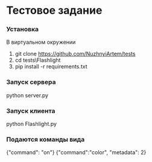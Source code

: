 # Тестовое задание

### Установка
В виртуальном окружении

1. git clone https://github.com/NuzhnyiArtem/tests
2. cd tests\Flashlight
3. pip install -r requirements.txt


### Запуск сервера
python server.py

### Запуск клиента
python Flashlight.py

### Подаются команды вида

{"command": "on"} 
{"command":"color", "metadata": 2}
